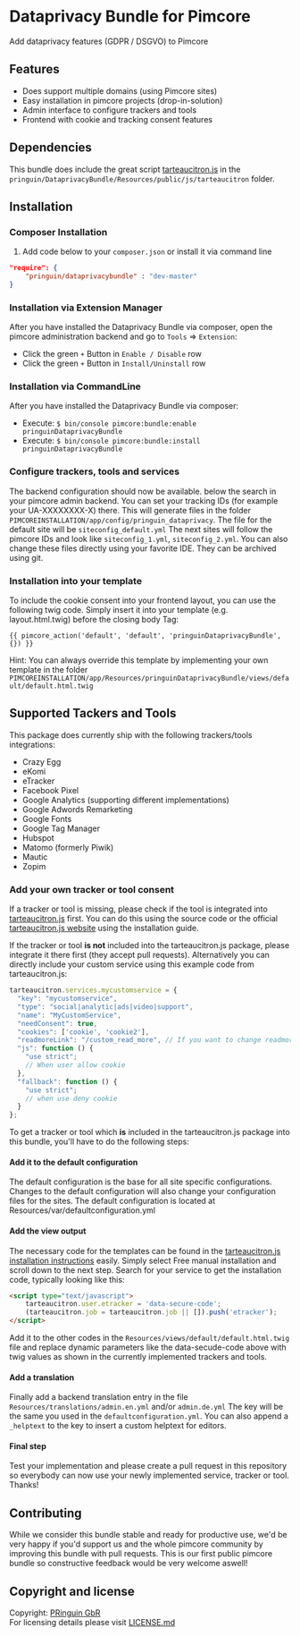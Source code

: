 # Dataprivacy Bundle for Pimcore
Add dataprivacy features (GDPR / DSGVO) to Pimcore

## Features
* Does support multiple domains (using Pimcore sites)
* Easy installation in pimcore projects (drop-in-solution)
* Admin interface to configure trackers and tools
* Frontend with cookie and tracking consent features

## Dependencies
This bundle does include the great script [tarteaucitron.js](https://github.com/AmauriC/tarteaucitron.js) in the `pringuin/DataprivacyBundle/Resources/public/js/tarteaucitron` folder. 

## Installation

### Composer Installation
1. Add code below to your `composer.json` or install it via command line

```json
"require": {
    "pringuin/dataprivacybundle" : "dev-master"
}
```

### Installation via Extension Manager
After you have installed the Dataprivacy Bundle via composer, open the pimcore administration backend and go to `Tools` => `Extension`:
- Click the green `+` Button in `Enable / Disable` row
- Click the green `+` Button in `Install/Uninstall` row

### Installation via CommandLine
After you have installed the Dataprivacy Bundle via composer:
- Execute: `$ bin/console pimcore:bundle:enable pringuinDataprivacyBundle`
- Execute: `$ bin/console pimcore:bundle:install pringuinDataprivacyBundle`

### Configure trackers, tools and services
The backend configuration should now be available. below the search in your pimcore admin backend.
You can set your tracking IDs (for example your UA-XXXXXXXX-X) there.
This will generate files in the folder `PIMCOREINSTALLATION/app/config/pringuin_dataprivacy`.
The file for the default site will be `siteconfig_default.yml`
The next sites will follow the pimcore IDs and look like `siteconfig_1.yml`, `siteconfig_2.yml`.
You can also change these files directly using your favorite IDE. They can be archived using git.

### Installation into your template
To include the cookie consent into your frontend layout, you can use the following twig code. Simply insert it into your template (e.g. layout.html.twig) before the closing body Tag:
```twig
{{ pimcore_action('default', 'default', 'pringuinDataprivacyBundle', {}) }}
```
Hint: You can always override this template by implementing your own template in the folder `PIMCOREINSTALLATION/app/Resources/pringuinDataprivacyBundle/views/default/default.html.twig`


## Supported Tackers and Tools
This package does currently ship with the following trackers/tools integrations:
- Crazy Egg
- eKomi
- eTracker
- Facebook Pixel
- Google Analytics (supporting different implementations)
- Google Adwords Remarketing
- Google Fonts
- Google Tag Manager
- Hubspot
- Matomo (formerly Piwik)
- Mautic
- Zopim

### Add your own tracker or tool consent
If a tracker or tool is missing, please check if the tool is integrated into [tarteaucitron.js](https://github.com/AmauriC/tarteaucitron.js) first.
You can do this using the source code or the official [tarteaucitron.js website](https://opt-out.ferank.eu/en/install/) using the installation guide.

If the tracker or tool **is not** included into the tarteaucitron.js package, please integrate it there first (they accept pull requests).
Alternatively you can directly include your custom service using this example code from tarteaucitron.js:
```js
tarteaucitron.services.mycustomservice = {
  "key": "mycustomservice",
  "type": "social|analytic|ads|video|support",
  "name": "MyCustomService",
  "needConsent": true,
  "cookies": ['cookie', 'cookie2'],
  "readmoreLink": "/custom_read_more", // If you want to change readmore link
  "js": function () {
    "use strict";
    // When user allow cookie
  },
  "fallback": function () {
    "use strict";
    // when use deny cookie
  }
};
```

To get a tracker or tool which **is** included in the tarteaucitron.js package into this bundle, you'll have to do the following steps:
#### Add it to the default configuration
The default configuration is the base for all site specific configurations. Changes to the default configuration will also change your configuration files for the sites.
The default configuration is located at Resources/var/defaultconfiguration.yml

#### Add the view output
The necessary code for the templates can be found in the [tarteaucitron.js installation instructions](https://opt-out.ferank.eu/en/install/) easily.
Simply select Free manual installation and scroll down to the next step. Search for your service to get the installation code, typically looking like this:
```html
<script type="text/javascript">
    tarteaucitron.user.etracker = 'data-secure-code';
    (tarteaucitron.job = tarteaucitron.job || []).push('etracker');
</script>
```
Add it to the other codes in the `Resources/views/default/default.html.twig` file and replace dynamic parameters like the data-secude-code above with twig values as shown in the currently implemented trackers and tools.


#### Add a translation
Finally add a backend translation entry in the file `Resources/translations/admin.en.yml` and/or `admin.de.yml`
The key will be the same you used in the `defaultconfiguration.yml`.
You can also append a `_helptext` to the key to insert a custom helptext for editors.

#### Final step
Test your implementation and please create a pull request in this repository so everybody can now use your newly implemented service, tracker or tool.
Thanks!

## Contributing
While we consider this bundle stable and ready for productive use, we'd be very happy if you'd support us and the whole pimcore community by improving this bundle with pull requests. This is our first public pimcore bundle so constructive feedback would be very welcome aswell!

## Copyright and license
Copyright: [PRinguin GbR](https://pringuin.de)  
For licensing details please visit [LICENSE.md](LICENSE.md)  
